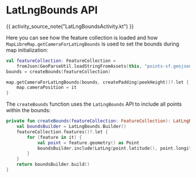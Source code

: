 # LatLngBounds API

{{ activity_source_note("LatLngBoundsActivity.kt") }}

[//]: # (This example demonstrates setting the camera to some bounds defined by some features. It sets these bounds when the map is initialized and when the [bottom sheet]&#40;https://m2.material.io/components/sheets-bottom&#41; is opened or closed.)

[//]: # ()
[//]: # (<figure markdown="span">)

[//]: # (  <video controls width="250" poster="https://dwxvn1oqw6mkc.cloudfront.net/android-documentation-resources/lat_lng_bounds_thumbnail.jpg">)

[//]: # (    <source src="https://dwxvn1oqw6mkc.cloudfront.net/android-documentation-resources/lat_lng_bounds.mp4" />)

[//]: # (  </video>)

[//]: # (</figure>)


Here you can see how the feature collection is loaded and how `MapLibreMap.getCameraForLatLngBounds` is used to set the bounds during map initialization:

```kotlin
val featureCollection: FeatureCollection =
    fromJson(GeoParseUtil.loadStringFromAssets(this, "points-sf.geojson"))
bounds = createBounds(featureCollection)

map.getCameraForLatLngBounds(bounds, createPadding(peekHeight))?.let {
    map.cameraPosition = it
}
```

The `createBounds` function uses the `LatLngBounds` API to include all points within the bounds:

```kotlin
private fun createBounds(featureCollection: FeatureCollection): LatLngBounds {
    val boundsBuilder = LatLngBounds.Builder()
    featureCollection.features()?.let {
        for (feature in it) {
            val point = feature.geometry() as Point
            boundsBuilder.include(LatLng(point.latitude(), point.longitude()))
        }
    }
    return boundsBuilder.build()
}
```
